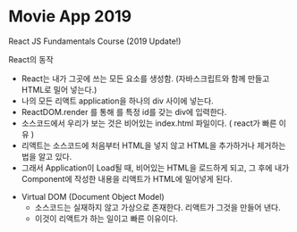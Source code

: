 # Movie App 2019

React JS Fundamentals Course (2019 Update!)


React의 동작
- React는 내가 그곳에 쓰는 모든 요소를 생성함. (자바스크립트와 함께 만들고 HTML로 밀어 넣는다.)
- 나의 모든 리액트 application을 하나의 div 사이에 넣는다.
- ReactDOM.render 를 통해 <App />를  특정 id를 갖는 div에 입력한다.
- 소스코드에서 우리가 보는 것은 비어있는 index.html 파일이다. ( react가 빠른 이유 )
- 리액트는 소스코드에 처음부터 HTML을 넣지 않고 HTML을 추가하거나 제거하는 법을 알고 있다.
- 그래서 Application이 Load될 때, 비어있는 HTML을 로드하게 되고, 그 후에 내가 Component에 작성한 내용을 리액트가 HTML에 밀어넣게 된다.

* Virtual DOM (Document Object Model)
    - 소스코드는 실재하지 않고 가상으로 존재한다. 리액트가 그것을 만들어 낸다.
    - 이것이 리액트가 하는 일이고 빠른 이유이다.
